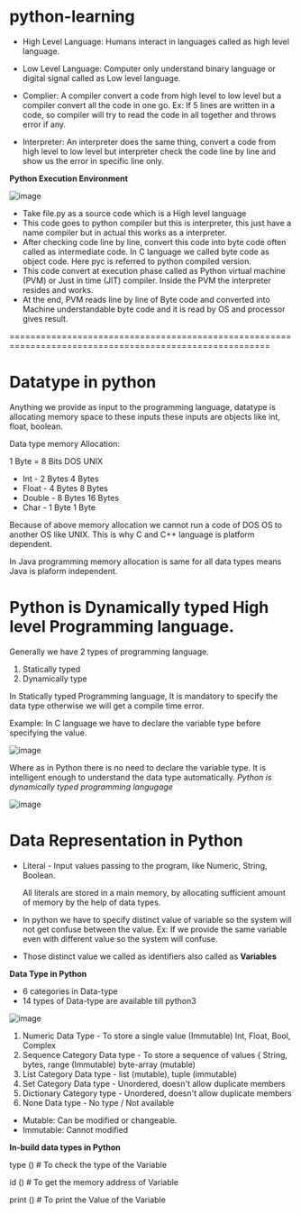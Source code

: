 # python-learning

* High Level Language: Humans interact in languages called as high level language.

* Low Level Language: Computer only understand binary language or digital signal called as Low level language.

* Complier: A compiler convert a code from high level to low level but a compiler convert all the code in one go. Ex: If 5 lines are written in a code, so compiler will try to read the code in  all together and throws error if any.

* Interpreter: An interpreter does the same thing, convert a code from high level to low level but interpreter check the code line by line and show us the error in specific line only.

**Python Execution Environment**

![image](https://github.com/sunnyvalechha/python-learning/assets/59471885/edc57540-3aa1-41fb-996c-4f0ab697144f)

* Take file.py as a source code which is a High level language
* This code goes to python compiler but this is interpreter, this just have a name compiler but in actual this works as a interpreter.
* After checking code line by line, convert this code into byte code often called as intermediate code. In C language we called byte code as object code. Here pyc is referred to python compiled version.
* This code convert at execution phase called as Python virtual machine (PVM) or Just in time (JIT) compiler. Inside the PVM the interpreter resides and works.
* At the end, PVM reads line by line of Byte code and converted into Machine understandable byte code and it is read by OS and processor gives result.

========================================================================================================

# Datatype in python

Anything we provide as input to the programming language, datatype is allocating memory space to these inputs these inputs are objects like int, float, boolean.

Data type memory Allocation:

1 Byte = 8 Bits
              DOS       UNIX
* Int    -    2 Bytes  4 Bytes
* Float  -    4 Bytes  8 Bytes
* Double -    8 Bytes  16 Bytes
* Char   -    1 Byte   1 Byte

Because of above memory allocation we cannot run a code of DOS OS to another OS like UNIX. This is why C and C++ language is platform dependent.

In Java programming memory allocation is same for all data types means Java is plaform independent.

# Python is Dynamically typed High level Programming language.

Generally we have 2 types of programming language.

1. Statically typed
2. Dynamically type

In Statically typed Programming language, It is mandatory to specify the data type otherwise we will get a compile time error.

Example: In C language we have to declare the variable type before specifying the value.

![image](https://github.com/sunnyvalechha/python-learning/assets/59471885/23aaca87-322b-4192-a5df-59b17182bd46)

Where as in Python there is no need to declare the variable type. It is intelligent enough to understand the data type automatically. *Python is dynamically typed programming langugage*

![image](https://github.com/sunnyvalechha/python-learning/assets/59471885/4a83abdc-c2dc-4101-8076-31c7019eacd2)

# Data Representation in Python

* Literal - Input values passing to the program, like Numeric, String, Boolean.

  All literals are stored in a main memory, by allocating sufficient amount of memory by the help of data types.

* In python we have to specify distinct value of variable so the system will not get confuse between the value. Ex: If we provide the same variable even with different value so the system will confuse.
* Those distinct value we called as identifiers also called as **Variables**

**Data Type in Python**

* 6 categories in Data-type
* 14 types of Data-type are available till python3

![image](https://github.com/sunnyvalechha/python-learning/assets/59471885/a9717e88-d370-49cf-8e21-d5e009c38368)


1. Numeric Data Type             - To store a single value (Immutable) Int, Float, Bool, Complex
2. Sequence Category Data type   - To store a sequence of values  { String, bytes, range (Immutable)  byte-array (mutable)
3. List Category Data type       - list (mutable), tuple (immutable)
4. Set Category Data type        - Unordered, doesn't allow duplicate members 
5. Dictionary Category type       - Unordered, doesn't allow duplicate members
6. None Data type                - No type / Not available

* Mutable:   Can be modified or changeable.
* Immutable: Cannot modified

**In-build data types in Python**

type ()    # To check the type of the Variable

id ()      # To get the memory address of Variable

print ()   # To print the Value of the Variable


